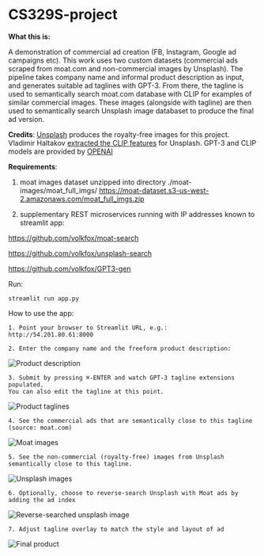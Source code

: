 # CS329S-project
**What this is:**

A demonstration of commercial ad creation (FB, Instagram, Google ad campaigns etc). This work uses two custom datasets (commercial ads scraped from moat.com and non-commercial images by Unsplash). The pipeline takes company name and informal product description as input, and generates suitable ad taglines with GPT-3. From there, the tagline is used to semantically search moat.com database with CLIP for examples of similar commercial images. These images (alongside with tagline) are then used to semantically search Unsplash image databaset to produce the final ad version.

**Credits**: [Unsplash](unsplash.com) produces the royalty-free images for this project. Vladimir Haltakov [extracted the CLIP features](https://github.com/haltakov/natural-language-image-search) for Unsplash. GPT-3 and CLIP models are provided by [OPENAI](openai.com)

**Requirements**: 
1. moat images dataset unzipped into directory ./moat-images/moat_full_imgs/
https://moat-dataset.s3-us-west-2.amazonaws.com/moat_full_imgs.zip

3. supplementary REST microservices running with IP addresses known to streamlit app:


https://github.com/volkfox/moat-search

https://github.com/volkfox/unsplash-search

https://github.com/volkfox/GPT3-gen

Run:
```
streamlit run app.py
````

How to use the app:

```
1. Point your browser to Streamlit URL, e.g.: 
http://54.201.80.61:8000
```
```
2. Enter the company name and the freeform product description:
```
![Product description](./help-images/Untitled.png)
```
3. Submit by pressing ⌘-ENTER and watch GPT-3 tagline extensions populated.
You can also edit the tagline at this point.
```
![Product taglines](./help-images/Untitled%202.png)

```
4. See the commercial ads that are semantically close to this tagline (source: moat.com)
```

![Moat images](./help-images/Untitled%203.png)

```
5. See the non-commercial (royalty-free) images from Unsplash semantically close to this tagline.
```

![Unsplash images](./help-images/Untitled%204.png)

```
6. Optionally, choose to reverse-search Unsplash with Moat ads by adding the ad index
```
![Reverse-searched unsplash image](./help-images/Untitled%205.png)

```
7. Adjust tagline overlay to match the style and layout of ad
```
![Final product](./help-images/Untitled%206.png)
